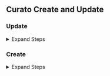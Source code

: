 ## Curato Create and Update

### Update
<details>
<summary>Expand Steps</summary>

1. Whenever media is added to S3, Lambda adds a message to SQS.
2. The handler method is called with the message object received from SQS. This handler method is in our media junction API (curator.ts).
3. The message object is validated, and some properties are extracted from it (workers/curator/index.ts).
4. The `mainHandler` method in `index.ts` is called.
5. Objects are uploaded to the S3 bucket (`tbn-dev-media-junction-api-assets`).
6. The `upsertCuratoMedia` method is called with some JSON received from SQS.
    <details>
    <summary>Expand Substeps</summary>

    1. It checks if the media is new or existing based on the update property (Rest/curator/index.ts).
    2. We receive `update = true` even if they are checking to hit the DB call again.
    3. If the record exists, the update functionality is executed.
        <details>
        <summary>Expand Substeps</summary>

        1. The `updateCuratorMedia` method is called, which calls another method:
            <details>
            <summary>Expand Substeps</summary>

            1. `getMediaByIdWithAdBreaks` returns the previous state.
                <details>
                <summary>Expand Substeps</summary>

                1. Retrieves `MediaItem` containing `VideoAsset`, `thumbnailAsset`, and `dynamicLink`.
                2. Retrieves `trailerQuery` containing `thumbnailAsset` and `mediaBasicInfo`.
                3. Retrieves `tenantSiteId` from the `TenantTable`.
                4. Retrieves `liveEventStatus` from the `liveEvents` table.
                5. Retrieves `mediaTransactionQuery` where `syncStatus` is started or pending.
                6. Retrieves `lastPublishedDetailsQuery` where `syncStatus` is completed.
                7. Retrieves `lastSyncTimeQuery` where `syncType` is `FullSync` or `PartSync`.
                8. Retrieves `lastAdBreakSyncTimeQuery` where `syncType` is `AdBreakSync`.
                9. Retrieves `transcodingStatus` based on `externalId` and `tenantId`.
                10. Prepares JSON with the above data and sends it back to the previous state.
                </details>
            2. Merges old custom properties and new custom properties from the previous state.
            3. Updates media and `videoAsset` with the above JSON.
            </details>
        2. Existing captions are deleted, and new captions are added.
        </details>
    </details>
7. The `finalizeLogDetails` method is called.
    <details>
    <summary>Expand Substeps</summary>

    1. Calls `finalizeImportedLog`.
    2. In the log, `publishMediaToJW` is executed.
    3. `publishMediaTransactionToSQS` is executed.
    </details>
</details>



### Create
<details>
<summary>Expand Steps</summary>

1. Whenever media is added to S3, Lambda adds a message to SQS.
2. The handler method is called with the message object received from SQS. This handler method is in our media junction API (curator.ts).
3. The message object is validated, and some properties are extracted from it (workers/curator/index.ts).
4. The `mainHandler` method in `index.ts` is called.
5. Objects are uploaded to the S3 bucket (`tbn-dev-media-junction-api-assets`).
6. The `upsertCuratoMedia` method is called with some JSON received from SQS.
    <details>
    <summary>Expand Substeps</summary>

    1. It checks if the media is new or existing based on the update property (Rest/curator/index.ts).
    2. We receive `update = true` even if they are checking to hit the DB call again.
    3. If the record does not exist, the create functionality is executed.
    4. The `createCuratorMedia` method is called.
        <details>
        <summary>Expand Substeps</summary>

        1. Extracts properties from the argument, which is a parameter of `createCuratorMedia`.
        2. Retrieves `networkLang` from the `networks` table where `tenantID`.
        3. Retrieves `mediaTypes` from the `mediaTypes` table where `tenantID`.
        4. Retrieves existing media IDs from the `media` table and gets all IDs with the object.
        5. Loops through all media and fetches existing codes from each object.
        6. Calls the `generateUniqueCode` method.
            <details>
            <summary>Expand Substeps</summary>

            1. Creates a new random ID and compares it with all existing codes.
            2. If no match is found, returns the new ID.
            </details>
        7. Prepares some JSON.
        8. Calls the DB to create media with the prepared JSON.
        9. Retrieves `mediaToUpdate` from the created media.
        10. Calls the DB to create `mediaBasicInfo`.
        11. Calls the DB to create `thumbnailAsset`.
        12. Calls the DB to create `Caption`.
        </details>
    </details>
7. The `finalizeLogDetails` method is called.
    <details>
    <summary>Expand Substeps</summary>

    1. Calls `finalizeImportedLog`.
    2. In the log, `publishMediaToJW` is executed.
    3. `publishMediaTransactionToSQS` is executed.
    </details>
</details>